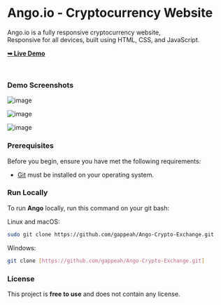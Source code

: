 # Ango.io - Cryptocurrency Website

  Ango.io is a fully responsive cryptocurrency website, <br />Responsive for all devices, built using HTML, CSS, and JavaScript.

  <a href="https://gappeah.github.io/Ango.io/"><strong>➥ Live Demo</strong></a>

</div>

<br />

### Demo Screenshots

![image](https://github.com/gappeah/Ango.io/assets/114095068/0effb5df-f6dc-46e6-bc99-ba5087355e65)

![image](https://github.com/gappeah/Ango.io/assets/114095068/dba629c8-7754-40ff-9b03-5064290fa7a0)

![image](https://github.com/gappeah/Ango.io/assets/114095068/10172de8-7414-48b5-a2c1-ced593bb8de3)


### Prerequisites

Before you begin, ensure you have met the following requirements:

* [Git](https://git-scm.com/downloads "Download Git") must be installed on your operating system.

### Run Locally

To run **Ango** locally, run this command on your git bash:

Linux and macOS:

```bash
sudo git clone https://github.com/gappeah/Ango-Crypto-Exchange.git
```

Windows:

```bash
git clone [https://github.com/gappeah/Ango-Crypto-Exchange.git]
```

### License

This project is **free to use** and does not contain any license.
